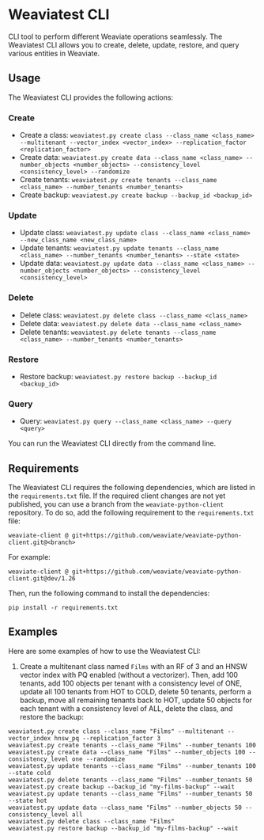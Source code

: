 # Weaviatest CLI

CLI tool to perform different Weaviate operations seamlessly. The Weaviatest CLI allows you to create, delete, update, restore, and query various entities in Weaviate.

## Usage

The Weaviatest CLI provides the following actions:

### Create

- Create a class: `weaviatest.py create class --class_name <class_name> --multitenant --vector_index <vector_index> --replication_factor <replication_factor>`
- Create data: `weaviatest.py create data --class_name <class_name> --number_objects <number_objects> --consistency_level <consistency_level> --randomize`
- Create tenants: `weaviatest.py create tenants --class_name <class_name> --number_tenants <number_tenants>`
- Create backup: `weaviatest.py create backup --backup_id <backup_id>`

### Update

- Update class: `weaviatest.py update class --class_name <class_name> --new_class_name <new_class_name>`
- Update tenants: `weaviatest.py update tenants --class_name <class_name> --number_tenants <number_tenants> --state <state>`
- Update data: `weaviatest.py update data --class_name <class_name> --number_objects <number_objects> --consistency_level <consistency_level>`

### Delete

- Delete class: `weaviatest.py delete class --class_name <class_name>`
- Delete data: `weaviatest.py delete data --class_name <class_name>`
- Delete tenants: `weaviatest.py delete tenants --class_name <class_name> --number_tenants <number_tenants>`

### Restore

- Restore backup: `weaviatest.py restore backup --backup_id <backup_id>`

### Query

- Query: `weaviatest.py query --class_name <class_name> --query <query>`

You can run the Weaviatest CLI directly from the command line.

## Requirements

The Weaviatest CLI requires the following dependencies, which are listed in the `requirements.txt` file. If the required client changes are not yet published, you can use a branch from the `weaviate-python-client` repository. To do so, add the following requirement to the `requirements.txt` file:

```
weaviate-client @ git+https://github.com/weaviate/weaviate-python-client.git@<branch>
```

For example:

```
weaviate-client @ git+https://github.com/weaviate/weaviate-python-client.git@dev/1.26
```

Then, run the following command to install the dependencies:

```
pip install -r requirements.txt
```

## Examples

Here are some examples of how to use the Weaviatest CLI:

1. Create a multitenant class named `Films` with an RF of 3 and an HNSW vector index with PQ enabled (without a vectorizer). Then, add 100 tenants, add 100 objects per tenant with a consistency level of ONE, update all 100 tenants from HOT to COLD, delete 50 tenants, perform a backup, move all remaining tenants back to HOT, update 50 objects for each tenant with a consistency level of ALL, delete the class, and restore the backup:

```
weaviatest.py create class --class_name "Films" --multitenant --vector_index hnsw_pq --replication_factor 3
weaviatest.py create tenants --class_name "Films" --number_tenants 100
weaviatest.py create data --class_name "Films" --number_objects 100 --consistency_level one --randomize
weaviatest.py update tenants --class_name "Films" --number_tenants 100 --state cold
weaviatest.py delete tenants --class_name "Films" --number_tenants 50
weaviatest.py create backup --backup_id "my-films-backup" --wait
weaviatest.py update tenants --class_name "Films" --number_tenants 50 --state hot
weaviatest.py update data --class_name "Films" --number_objects 50 --consistency_level all
weaviatest.py delete class --class_name "Films"
weaviatest.py restore backup --backup_id "my-films-backup" --wait
```

